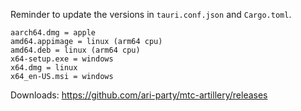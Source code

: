 Reminder to update the versions in `tauri.conf.json` and `Cargo.toml`.

```
aarch64.dmg = apple
amd64.appimage = linux (arm64 cpu)
amd64.deb = linux (arm64 cpu)
x64-setup.exe = windows
x64.dmg = linux
x64_en-US.msi = windows
```

Downloads: https://github.com/ari-party/mtc-artillery/releases
